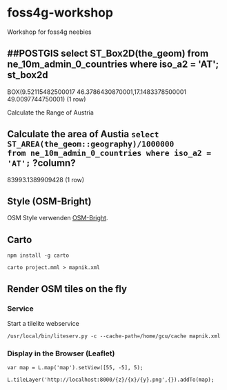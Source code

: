 # foss4g-workshop
Workshop for foss4g neebies

##POSTGIS
select ST_Box2D(the_geom) from ne_10m_admin_0_countries where iso_a2 = 'AT';
                                 st_box2d                                 
--------------------------------------------------------------------------
 BOX(9.52115482500017 46.3786430870001,17.1483378500001 49.0097744750001)
(1 row)

Calculate the Range of Austria



Calculate the area of Austia
<code>select ST_AREA(the_geom::geography)/1000000 from ne_10m_admin_0_countries where iso_a2 = 'AT';</code>
 ?column?     
------------------
 83993.1389909428
(1 row)



## Style (OSM-Bright)

<p>OSM Style verwenden
<a href="https://github.com/mapbox/osm-bright">OSM-Bright</a>.</p>

## Carto 
<code>npm install -g carto</code>

<code>carto project.mml > mapnik.xml</code>

## Render OSM tiles on the fly 

### Service
<p>Start a tilelite webservice<br>
<code>
/usr/local/bin/liteserv.py -c --cache-path=/home/gcu/cache mapnik.xml
</code>
</p>

### Display in the Browser (Leaflet) 
<code>var map = L.map('map').setView([55, -5], 5);</code> 

<code>L.tileLayer('http://localhost:8000/{z}/{x}/{y}.png',{}).addTo(map);</code>
